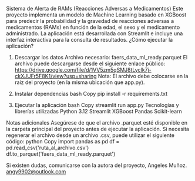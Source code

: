 Sistema de Alerta de RAMs (Reacciones Adversas a Medicamentos)
Este proyecto implementa un modelo de Machine Learning basado en XGBoost para predecir la probabilidad y la gravedad de reacciones adversas a medicamentos (RAMs) en función de la edad, el sexo y el medicamento administrado. La aplicación está desarrollada con Streamlit e incluye una interfaz interactiva para la consulta de resultados.
¿Cómo ejecutar la aplicación?

1. Descargar los datos
Archivo necesario:
faers_data_ml_ready.parquet
El archivo puede descargarse desde el siguiente enlace público:
https://drive.google.com/file/d/1VV5zm5qSMJ8tLycIk7j-ckXJUFr5F8K1/view?usp=sharing
Nota: El archivo debe colocarse en la raíz del proyecto (en la misma ubicación que app.py).

2. Instalar dependencias
bash
Copy
pip install -r requirements.txt

3. Ejecutar la aplicación
bash
Copy
streamlit run app.py
Tecnologías y librerías utilizadas
Python 3.12
Streamlit
XGBoost
Pandas
Scikit-learn

Notas adicionales
Asegúrese de que el archivo .parquet esté disponible en la carpeta principal del proyecto antes de ejecutar la aplicación.
Si necesita regenerar el archivo desde un archivo .csv, puede utilizar el siguiente código:
python
Copy
import pandas as pd
df = pd.read_csv('ruta_al_archivo.csv')
df.to_parquet('faers_data_ml_ready.parquet')

Si existen dudas, comunicarse con la autora del proyecto, Angeles Muñoz.
angy9902@outlook.com
